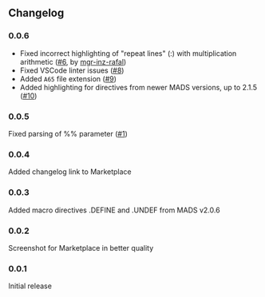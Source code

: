 ## Changelog
### 0.0.6

* Fixed incorrect highlighting of "repeat lines" (:) with multiplication arithmetic ([#6](https://github.com/mirao/mads/issues/6), by [mgr-inz-rafal](https://github.com/mgr-inz-rafal))
* Fixed VSCode linter issues ([#8](https://github.com/mirao/mads/issues/8))
* Added `A65` file extension ([#9](https://github.com/mirao/mads/issues/9))
* Added highlighting for directives from newer MADS versions, up to 2.1.5 ([#10](https://github.com/mirao/mads/issues/10))
### 0.0.5

Fixed parsing of %% parameter ([#1](https://github.com/mirao/mads/issues/1)) 

### 0.0.4

Added changelog link to Marketplace

### 0.0.3

Added macro directives .DEFINE and .UNDEF from MADS v2.0.6

### 0.0.2

Screenshot for Marketplace in better quality

### 0.0.1

Initial release
